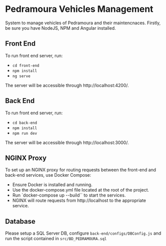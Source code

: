 # Pedramoura Vehicles Management
System to manage vehicles of Pedramoura and their maintencnaces.
Firstly, be sure you have NodeJS, NPM and Angular installed.

## Front End
To run front end server, run:
 - `cd front-end`
 - `npm install`
 - `ng serve`

The server will be accessible through http://localhost:4200/.

## Back End
To run front end server, run:
 - `cd back-end`
 - `npm install`
 - `npm run dev`

The server will be accessible through http://localhost:3000/.

## NGINX Proxy
To set up an NGINX proxy for routing requests between the front-end and back-end services, use Docker Compose:

- Ensure Docker is installed and running.
- Use the docker-compose.yml file located at the root of the project.
- Run `docker-compose up --build`` to start the services.
- NGINX will route requests from http://localhost to the appropriate service.

## Database
Please setup a SQL Server DB, configure `back-end/configs/DBConfig.js` and run the script contained
in `src/BD_PEDRAMOURA.sql`
